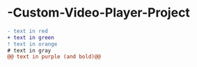 # -Custom-Video-Player-Project

```diff
- text in red
+ text in green
! text in orange
# text in gray
@@ text in purple (and bold)@@
```
